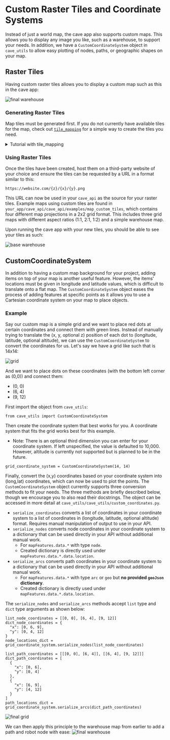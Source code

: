 # Custom Raster Tiles and Coordinate Systems

Instead of just a world map, the cave app also supports custom maps. This allows you to display any image you like, such as a warehouse, to support your needs. In addition, we have a `CustomCoordinateSystem` object in `cave_utils` to allow easy plotting of nodes, paths, or geographic shapes on your map.

## Raster Tiles

Having custom raster tiles allows you to display a custom map such as this in the cave app:

![final warehouse](https://raw.githubusercontent.com/MIT-CAVE/cave_app/refs/heads/main/static/photos/finished_warehouse_example.png)

### Generating Raster Tiles

Map tiles must be generated first. If you do not currently have available tiles for the map, check out [`tile_mapping`](https://github.com/MIT-CAVE/tile_mapping) for a simple way to create the tiles you need.

<details>
<summary>Tutorial with tile_mapping</summary>

`tile_mapping` uses JSON objects to generate tiles. We encourage you to read all the documentation in the `tile_mapping` repository, including the [README](https://github.com/MIT-CAVE/tile_mapping/blob/main/README.md) and [schema](https://github.com/MIT-CAVE/tile_mapping/tree/main/schema) so you are more comfortable on generating more complex tiles. This example will use just one background image and shape to create a map.

1. Create a JSON object with basic information on your custom tiles. This includes the `tileSize` (typically 512 or 256), and the `zoom` limits, which determines at which zoom levels the map should appear. The limits must be in the range [0, 23). `start` is inclusive, `end` is not.

```
{
  "features": {
    "background-images": [],
    "shapes": [],
  },
  "tileSize": 512,
  "zoom": {
    "start": 0,
    "end": 4
  }
}
```
2. Two main features are supported: background images and shapes.
- For images, you are free to either use the image's URL or save it locally. If saving it locally, the image must be saved under `DATA_FOLDER` (defined in `src/main.js` in the `tile_mapping` repository). For each image, a new object must be created, which includes the image's `name`, `url` (only if using URL), and `zoom` limits.
  - Note: `name` must be same as the image file name if it is saved locally
  - [Example using URL](https://github.com/MIT-CAVE/tile_mapping/blob/main/examples/egypt.json)
  - [Example using local save](https://github.com/MIT-CAVE/tile_mapping/blob/main/examples/field.json?short_path=923047c)
- For shapes, it must be in GeoJSON format. You are free to either use the raw URL link to the file or directly use the GeoJSON object itself. For each image, a new object must be created, which includes the shape's `name`, `shape` (URL or raw GeoJSON object), `zoom` limits and `style`. There is also a `longLat` property, which indicates whether or not the GeoJSON object coordinates are using a (long,lat) coordinate system and if conversion is needed. This is important as the generated map uses the Mercator projection.
  - [Example using URL](https://github.com/MIT-CAVE/tile_mapping/blob/main/examples/egypt.json)
  - [Example using raw object](https://github.com/MIT-CAVE/tile_mapping/blob/main/examples/field.json?short_path=923047c)

Read the JSON [schema](https://github.com/MIT-CAVE/tile_mapping/tree/main/schema) on the listed above properties for more detail on what is expected.

Now, the JSON object should look something like this:

```
{
  "features": {
    "background-images": [
      {
        "name": "warehouse",
        "zoom": {
          "start": 0,
          "end": 4
        }
      }
    ],
    "shapes": [
      {
        "name": "Square",
        "shape": "https://website.com/square.geojson",
        "longLat": false,
        "zoom": {
          "start": 0,
          "end": 2
        },
        "style": {
          "type": "fill",
          "outline": {
            "fill": "#0000FF",
            "fill-opacity": "0.8"
          }
        }
      }
    ]
  },
  "tileSize": 512,
  "zoom": {
    "start": 0,
    "end": 4
  }
}
```
Decoding the object, it should generate a map with 4 zoom levels with a tile size of 512. The warehouse background should exist at all 4 levels whilst the square shape, filled blue, will only appear at the top two zoom levels.

3. Execute `src/main.js` in `tile_mapping` with your newly created JSON object. This will generate the tiles and store them in a newly created folder, `tiles/`.
</details>

### Using Raster Tiles

Once the tiles have been created, host them on a third-party website of your choice and ensure the tiles can be requested by a URL in a format similar to this: 
```
https://website.com/{z}/{x}/{y}.png
```

This URL can now be used in your `cave_api` as the source for your raster tiles. Example maps using custom tiles are found in `your_app/cave_api/cave_api/examples/map_custom_tiles`, which contains four different map projections in a 2x2 grid format. This includes three grid maps with different aspect ratios (1:1, 2:1, 1:2) and a simple warehouse map.

Upon running the cave app with your new tiles, you should be able to see your tiles as such:

![base warehouse](https://raw.githubusercontent.com/MIT-CAVE/cave_app/refs/heads/main/static/photos/base_warehouse_example.png)

## CustomCoordinateSystem

In addition to having a custom map background for your project, adding items on top of your map is another useful feature. However, the items' locations must be given in longitude and latitude values, which is difficult to translate onto a flat map. The `CustomCoordinateSystem` object eases the process of adding features at specific points as it allows you to use a Cartesian coordinate system on your map to place objects.

### Example

Say our custom map is a simple grid and we want to place red dots at certain coordinates and connect them with green lines. Instead of manually trying to translate the (x, y, optional z) position of each dot to (longitude, latitude, optional altitude), we can use the `CustomCoordinateSystem` to convert the coordinates for us. Let's say we have a grid like such that is 14x14:

![grid](https://raw.githubusercontent.com/MIT-CAVE/cave_app/refs/heads/main/static/photos/grid.png)

And we want to place dots on these coordinates (with the bottom left corner as (0,0)) and connect them:
- (0, 0)
- (6, 4)
- (9, 12)

First import the object from `cave_utils`:
```
from cave_utils import CustomCoordinateSystem
```

Then create the coordinate system that best works for you. A coordinate system that fits the grid works best for this example.
- Note: There is an optional third dimension you can enter for your coordinate system. If left unspecified, the value is defaulted to 10,000. However, altitude is currently not supported but is planned to be in the future.
```
grid_coordinate_system = CustomCoordinateSystem(14, 14)
```

Finally, convert the (x,y) coordinates based on your coordinate system into (long,lat) coordinates, which can now be used to plot the points. The `CustomCoordinateSystem` object currently supports three conversion methods to fit your needs. The three methods are briefly described below, though we encourage you to also read their docstrings. The object can be accessed in more detail at `cave_utils/cave_utils/custom_coordinates.py`.
- `serialize_coordinates` converts a list of coordinates in your coordinate system to a list of coordinates in (longitude, latitude, optional altitude) format. Requires manual manipulation of output to use in your API.
- `serialize_nodes` converts node coordinates in your coordinate system to a dictionary that can be used directly in your API without additional manual work.
  - For `mapFeatures.data.*` with type `node`.
  - Created dictionary is directly used under `mapFeatures.data.*.data.location`.
- `serialize_arcs` converts path coordinates in your coordinate system to a dictionary that can be used directly in your API without additional manual work.
  - For `mapFeatures.data.*` with type `arc` or `geo` but **no provided `geoJson` dictionary**.
  - Created dictionary is directly used under `mapFeatures.data.*.data.location`.

The `serialize_nodes` and `serialize_arcs` methods accept `list` type and `dict` type arguments as shown below:
```
list_node_coordinates = [[0, 0], [6, 4], [9, 12]]
dict_node_coordinates = {
  "x": [0, 6, 9],
  "y": [0, 4, 12]
}
node_locations_dict = grid_coordinate_system.serialize_nodes(list_node_coordinates)

list_path_coordinates = [[[0, 0], [6, 4]], [[6, 4], [9, 12]]]
dict_path_coordinates = [
  {
    "x": [0, 6],
    "y": [0, 4]
  },
  {
    "x": [6, 9],
    "y": [4, 12]
  }
]
path_locations_dict = grid_coordinate_system.serialize_arcs(dict_path_coordinates)
```

![final grid](https://raw.githubusercontent.com/MIT-CAVE/cave_app/refs/heads/main/static/photos/grid_example.png)

We can then apply this principle to the warehouse map from earlier to add a path and robot node with ease:
![final warehouse](https://raw.githubusercontent.com/MIT-CAVE/cave_app/refs/heads/main/static/photos/finished_warehouse_example.png)
